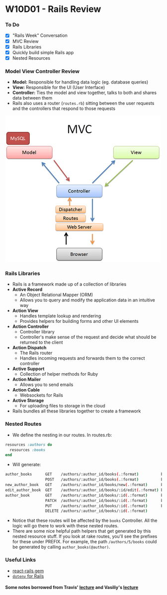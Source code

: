 # W10D01 - Rails Review

### To Do
- [x] "Rails Week" Conversation
- [x] MVC Review
- [x] Rails Libraries
- [x] Quickly build simple Rails app
- [x] Nested Resources

### Model View Controller Review
- **Model:** Responsible for handling data logic (eg. database queries)
- **View:** Responsible for the UI (User Interface)
- **Controller:** Ties the model and view together, talks to both and shares data between them
- Rails also uses a router (`routes.rb`) sitting between the user requests and the controllers that respond to those requests

![MVC Diagram](https://raw.githubusercontent.com/tborsa/LighthouseLabs/master/lectures/Week7/Day3/Lecture/assets/mvc-rails.png)

### Rails Libraries
- Rails is a framework made up of a collection of libraries
- **Active Record**
  - An Object Relational Mapper (ORM)
  - Allows you to query and modify the application data in an intuitive way
- **Action View**
  - Handles template lookup and rendering
  - Provides helpers for building forms and other UI elements
- **Action Controller**
  - Controller library
  - Controller's make sense of the request and decide what should be returned to the client
- **Action Dispatch**
  - The Rails router
  - Handles incoming requests and forwards them to the correct controller
- **Active Support**
  - Collection of helper methods for Ruby
- **Action Mailer**
  - Allows you to send emails
- **Action Cable**
  - Websockets for Rails
- **Active Storage**
  - For uploading files to storage in the cloud
- Rails bundles all these libraries together to create a framework

### Nested Routes
* We define the nesting in our routes. In routes.rb:

```ruby
resources :authors do
  resources :books
end
```

* Will generate:

```sh
author_books      GET    /authors/:author_id/books(.:format)          books#index
                  POST   /authors/:author_id/books(.:format)          books#create
new_author_book   GET    /authors/:author_id/books/new(.:format)      books#new
edit_author_book  GET    /authors/:author_id/books/:id/edit(.:format) books#edit
author_book       GET    /authors/:author_id/books/:id(.:format)      books#show
                  PATCH  /authors/:author_id/books/:id(.:format)      books#update
                  PUT    /authors/:author_id/books/:id(.:format)      books#update
                  DELETE /authors/:author_id/books/:id(.:format) 
```

* Notice that these routes will be affected by the `books` Controller. All the logic will go there to work with these nested routes.
* There are some nice helpful path helpers that get generated by this nested resource stuff. If you look at rake routes, you'll see the prefixes for these under PREFIX. For example, the path `/authors/5/books` could be generated by calling `author_books(@author)`.

### Useful Links
- [react-rails gem](https://github.com/reactjs/react-rails)
- [`dotenv` for Rails](https://github.com/bkeepers/dotenv)

#### Some notes borrowed from Travis' [lecture](https://github.com/tborsa/lectures/blob/master/week10/day1/notes.md) and Vasiliy's [lecture](https://web.compass.lighthouselabs.ca/activities/433/lectures/3022)
